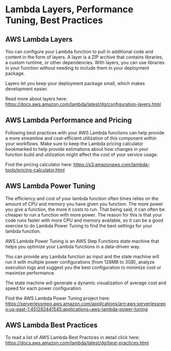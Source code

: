 # Lambda Layers, Performance Tuning, Best Practices

## AWS Lambda Layers

You can configure your Lambda function to pull in additional code and content in the form of layers. A layer is a ZIP archive that contains libraries, a custom runtime, or other dependencies. With layers, you can use libraries in your function without needing to include them in your deployment package.

Layers let you keep your deployment package small, which makes development easier.

Read more about layers here: https://docs.aws.amazon.com/lambda/latest/dg/configuration-layers.html

## AWS Lambda Performance and Pricing

Following best practices with your AWS Lambda functions can help provide a more streamline and cost-efficient utilization of this component within your workflows. Make sure to keep the Lambda pricing calculator bookmarked to help provide estimations about how changes in your function build and utilization might affect the cost of your service usage.

Find the pricing calculator here: https://s3.amazonaws.com/lambda-tools/pricing-calculator.html

## AWS Lambda Power Tuning

The efficiency and cost of your lambda function often times relies on the amount of CPU and memory you have given you function. The more power you give a function, the more it costs to run. That being said, it can often be cheaper to run a function with more power. The reason for this is that your code runs faster with more CPU and memory available, so it can be a good exercise to do Lambda Power Tuning to find the best settings for your lambda function. 

AWS Lambda Power Tuning is an AWS Step Functions state machine that helps you optimize your Lambda functions in a data-driven way. 

You can provide any Lambda function as input and the state machine will run it with multiple power configurations (from 128MB to 3GB), analyze execution logs and suggest you the best configuration to minimize cost or maximize performance.

The state machine will generate a dynamic visualization of average cost and speed for each power configuration.

Find the AWS Lambda Power Tuning project here: https://serverlessrepo.aws.amazon.com/applications/arn:aws:serverlessrepo:us-east-1:451282441545:applications~aws-lambda-power-tuning

## AWS Lambda Best Practices

To read a list of AWS Lambda Best Practices in detail click here: https://docs.aws.amazon.com/lambda/latest/dg/best-practices.html

